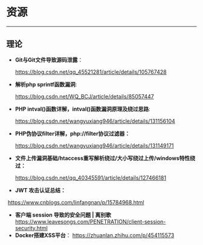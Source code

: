 # 资源

----

## 理论

- **Git与Git文件导致源码泄露**：

  https://blog.csdn.net/qq_45521281/article/details/105767428

- **解析php sprintf函数漏洞**:

  https://blog.csdn.net/WQ_BCJ/article/details/85057447

- **PHP intval()函数详解，intval()函数漏洞原理及绕过思路**:

  https://blog.csdn.net/wangyuxiang946/article/details/131156104

- **PHP伪协议filter详解，php://filter协议过滤器：**

  https://blog.csdn.net/wangyuxiang946/article/details/131149171
  
- **文件上传漏洞基础/htaccess重写解析绕过/大小写绕过上传/windows特性绕过：**

  https://blog.csdn.net/qq_40345591/article/details/127466181
  
- **JWT 攻击认证总结：**

​	 https://www.cnblogs.com/linfangnan/p/15784968.html

- **客户端 session 导致的安全问题 | 离别歌** https://www.leavesongs.com/PENETRATION/client-session-security.html
- **Docker搭建XSS平台**： https://zhuanlan.zhihu.com/p/454115573
